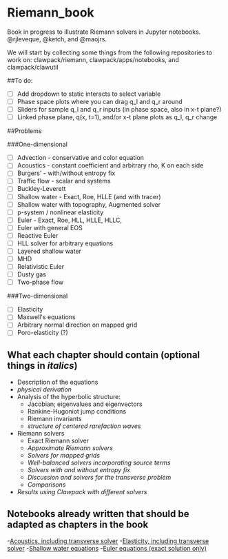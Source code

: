 # Riemann_book
Book in progress to illustrate Riemann solvers in Jupyter notebooks.
@rjleveque, @ketch, and @maojrs.

We will start by collecting some things from the following repositories to work on: 
  clawpack/riemann, clawpack/apps/notebooks, and clawpack/clawutil
  
##To do:

- [ ] Add dropdown to static interacts to select variable
- [ ] Phase space plots where you can drag q_l and q_r around
- [ ] Sliders for sample q_l and q_r inputs (in phase space, also in x-t plane?)
- [ ] Linked phase plane, q(x, t=1), and/or x-t plane plots as q_l, q_r change

##Problems

###One-dimensional

- [ ] Advection - conservative and color equation
- [ ] Acoustics - constant coefficient and arbitrary rho, K on each side
- [ ] Burgers' - with/without entropy fix
- [ ] Traffic flow - scalar and systems
- [ ] Buckley-Leverett
- [ ] Shallow water - Exact, Roe, HLLE  (and with tracer)
- [ ] Shallow water with topography, Augmented solver
- [ ] p-system / nonlinear elasticity
- [ ] Euler - Exact, Roe, HLL, HLLE, HLLC, 
- [ ] Euler with general EOS
- [ ] Reactive Euler
- [ ] HLL solver for arbitrary equations
- [ ] Layered shallow water
- [ ] MHD
- [ ] Relativistic Euler
- [ ] Dusty gas
- [ ] Two-phase flow

###Two-dimensional

- [ ] Elasticity
- [ ] Maxwell's equations
- [ ] Arbitrary normal direction on mapped grid
- [ ] Poro-elasticity (?)

## What each chapter should contain (optional things in *italics*)
- Description of the equations 
- *physical derivation*
- Analysis of the hyperbolic structure: 
	- Jacobian; eigenvalues and eigenvectors
	- Rankine-Hugoniot jump conditions
	- Riemann invariants
	- *structure of centered rarefaction waves*
- Riemann solvers
	- Exact Riemann solver
	- *Approximate Riemann solvers*
	- *Solvers for mapped grids*
	- *Well-balanced solvers incorporating source terms*
	- *Solvers with and without entropy fix*
	- *Discussion and solvers for the transverse problem*
	- *Comparisons*
- *Results using Clawpack with different solvers*

## Notebooks already written that should be adapted as chapters in the book
-[Acoustics, including transverse solver](http://nbviewer.ipython.org/github/maojrs/ipynotebooks/blob/master/acoustics_riemann.ipynb)
-[Elasticity, including transverse solver](http://nbviewer.ipython.org/github/maojrs/ipynotebooks/blob/master/elasticity_riemann.ipynb)
-[Shallow water equations](http://nbviewer.ipython.org/url/faculty.washington.edu/rjl/notebooks/shallow/SW_riemann_tester.ipynb)
-[Euler equations (exact solution only)](http://nbviewer.ipython.org/gist/ketch/08ce0845da0c8f3fa9ff)

